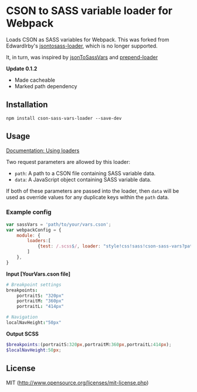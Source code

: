 
# CSON to SASS variable loader for Webpack

Loads CSON as SASS variables for Webpack. This was forked from EdwardIrby's [jsontosass-loader](https://github.com/EdwardIrby/jsontosass-loader), which is no longer supported.

It, in turn, was inspired by [jsonToSassVars](https://gist.github.com/Kasu/ea4f4861a81e626ea308) and [prepend-loader](https://gist.github.com/Kasu/29452051023ff5337bd7)

**Update 0.1.2**
- Made cacheable
- Marked path dependency

## Installation

`npm install cson-sass-vars-loader --save-dev`

## Usage

[Documentation: Using loaders](http://webpack.github.io/docs/using-loaders.html)

Two request parameters are allowed by this loader:


- `path`: A path to a CSON file containing SASS variable data.
- `data`: A JavaScript object containing SASS variable data.

If both of these parameters are passed into the loader, then `data` will be used as override values for any duplicate keys within the `path` data.

### Example config

``` javascript
var sassVars = 'path/to/your/vars.cson';
var webpackConfig = {
    module: {
        loaders:[
            {test: /.scss$/, loader: "style!css!sass!cson-sass-vars?path="+ sassVars}
        ]
    },
}

```

**Input [YourVars.cson file]**
``` cson
# Breakpoint settings
breakpoints:
    portraitS: "320px"
    portraitM: "360px"
    portraitL: "414px"

# Navigation
localNavHeight:"50px"

```

**Output SCSS**
``` scss
$breakpoints:(portraitS:320px,portraitM:360px,portraitL:414px);
$localNavHeight:50px;
```


## License

MIT (http://www.opensource.org/licenses/mit-license.php)
